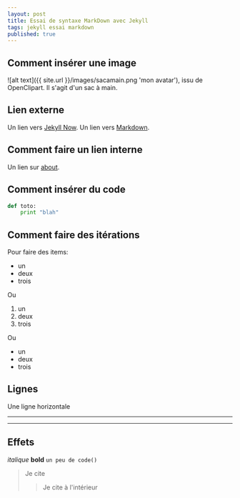 ```yaml
---
layout: post
title: Essai de syntaxe MarkDown avec Jekyll
tags: jekyll essai markdown
published: true
---
```


## Comment insérer une image

![alt text]({{ site.url }}/images/sacamain.png 'mon avatar'), issu de OpenClipart.
Il s'agit d'un sac à main.

## Lien externe

Un lien vers [Jekyll Now](http://github.com/barryclark/jekyll-now/).
Un lien vers [Markdown](https://raw.githubusercontent.com/barryclark/www.jekyllnow.com/gh-pages/_posts/2014-6-19-Markdown-Style-Guide.md).

## Comment faire un lien interne 

Un lien sur [about](./about).

## Comment insérer du code

```python
def toto:
    print "blah"
```

## Comment faire des itérations

Pour faire des items:
* un
* deux
* trois

Ou 
1. un
2. deux
3. trois

Ou 
- un
- deux
- trois

## Lignes

Une ligne horizontale

----
****

## Effets

_italique_
**bold**
`un peu de code()`
> Je cite
>> Je cite à l'intérieur
